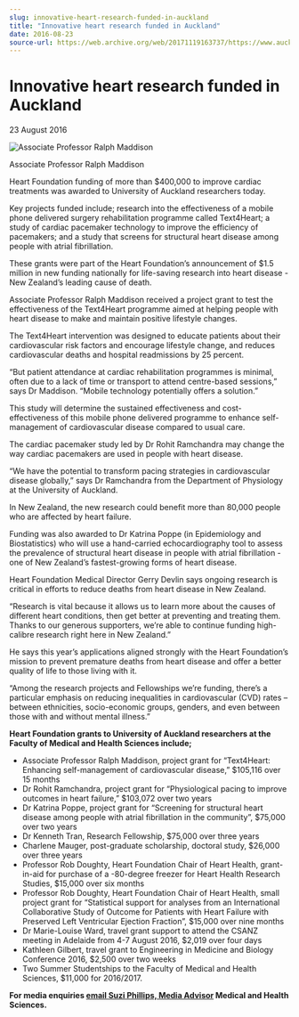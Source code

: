 ```yaml
---
slug: innovative-heart-research-funded-in-auckland
title: "Innovative heart research funded in Auckland"
date: 2016-08-23
source-url: https://web.archive.org/web/20171119163737/https://www.auckland.ac.nz/en/about/news-events-and-notices/news/news-2016/08/innovative-heart-research-funded-in-auckland.html
---
```

Innovative heart research funded in Auckland
============================================

23 August 2016

![Associate Professor Ralph Maddison](https://www.auckland.ac.nz/en/about/news-events-and-notices/news/news-2016/08/innovative-heart-research-funded-in-auckland/_jcr_content/par/textimage/image.img.jpg/1471991435417.jpg "Associate Professor Ralph Maddison")

Associate Professor Ralph Maddison

Heart Foundation funding of more than $400,000 to improve cardiac treatments was awarded to University of Auckland researchers today.

Key projects funded include; research into the effectiveness of a mobile phone delivered surgery rehabilitation programme called Text4Heart; a study of cardiac pacemaker technology to improve the efficiency of pacemakers; and a study that screens for structural heart disease among people with atrial fibrillation.

These grants were part of the Heart Foundation’s announcement of $1.5 million in new funding nationally for life-saving research into heart disease - New Zealand’s leading cause of death.

Associate Professor Ralph Maddison received a project grant to test the effectiveness of the Text4Heart programme aimed at helping people with heart disease to make and maintain positive lifestyle changes.

The Text4Heart intervention was designed to educate patients about their cardiovascular risk factors and encourage lifestyle change, and reduces cardiovascular deaths and hospital readmissions by 25 percent.

“But patient attendance at cardiac rehabilitation programmes is minimal, often due to a lack of time or transport to attend centre-based sessions,” says Dr Maddison. “Mobile technology potentially offers a solution.”

This study will determine the sustained effectiveness and cost-effectiveness of this mobile phone delivered programme to enhance self-management of cardiovascular disease compared to usual care.

The cardiac pacemaker study led by Dr Rohit Ramchandra may change the way cardiac pacemakers are used in people with heart disease.

“We have the potential to transform pacing strategies in cardiovascular disease globally,” says Dr Ramchandra from the Department of Physiology at the University of Auckland.

In New Zealand, the new research could benefit more than 80,000 people who are affected by heart failure.

Funding was also awarded to Dr Katrina Poppe (in Epidemiology and Biostatistics) who will use a hand-carried echocardiography tool to assess the prevalence of structural heart disease in people with atrial fibrillation - one of New Zealand’s fastest-growing forms of heart disease.

Heart Foundation Medical Director Gerry Devlin says ongoing research is critical in efforts to reduce deaths from heart disease in New Zealand.

“Research is vital because it allows us to learn more about the causes of different heart conditions, then get better at preventing and treating them. Thanks to our generous supporters, we’re able to continue funding high-calibre research right here in New Zealand.”

He says this year’s applications aligned strongly with the Heart Foundation’s mission to prevent premature deaths from heart disease and offer a better quality of life to those living with it.

“Among the research projects and Fellowships we’re funding, there’s a particular emphasis on reducing inequalities in cardiovascular (CVD) rates – between ethnicities, socio-economic groups, genders, and even between those with and without mental illness.”

**Heart Foundation grants to University of Auckland researchers at the Faculty of Medical and Health Sciences include;**

*   Associate Professor Ralph Maddison, project grant for “Text4Heart: Enhancing self-management of cardiovascular disease,” $105,116 over 15 months
*   Dr Rohit Ramchandra, project grant for “Physiological pacing to improve outcomes in heart failure,” $103,072 over two years
*   Dr Katrina Poppe, project grant for “Screening for structural heart disease among people with atrial fibrillation in the community”, $75,000 over two years
*   Dr Kenneth Tran, Research Fellowship, $75,000 over three years
*   Charlene Mauger, post-graduate scholarship, doctoral study, $26,000 over three years
*   Professor Rob Doughty, Heart Foundation Chair of Heart Health, grant-in-aid for purchase of a -80-degree freezer for Heart Health Research Studies, $15,000 over six months
*   Professor Rob Doughty, Heart Foundation Chair of Heart Health, small project grant for “Statistical support for analyses from an International Collaborative Study of Outcome for Patients with Heart Failure with Preserved Left Ventricular Ejection Fraction”, $15,000 over nine months
*   Dr Marie-Louise Ward, travel grant support to attend the CSANZ meeting in Adelaide from 4-7 August 2016, $2,019 over four days
*   Kathleen Gilbert, travel grant to Engineering in Medicine and Biology Conference 2016, $2,500 over two weeks
*   Two Summer Studentships to the Faculty of Medical and Health Sciences, $11,000 for 2016/2017.  
    

**For media enquiries [email Suzi Phillips, Media Advisor](mailto:s.phillips@auckland.ac.nz) Medical and Health Sciences.**